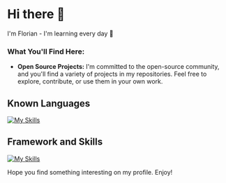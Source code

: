# Hi there 👋

I'm Florian - I'm learning every day 🚀

### What You'll Find Here:

- **Open Source Projects:** I'm committed to the open-source community, and you'll find a variety of projects in my repositories. Feel free to explore, contribute, or use them in your own work.

## Known Languages

[![My Skills](https://skillicons.dev/icons?i=java,html,css,js,cpp,c,php,python,kotlin)](https://skillicons.dev)

## Framework and Skills

[![My Skills](https://skillicons.dev/icons?i=laravel,django,docker,git,gitlab,github,linux,idea,qt,vscode)](https://skillicons.dev)

Hope you find something interesting on my profile. Enjoy!

<!--
**KBluelvl/KBluelvl** is a ✨ _special_ ✨ repository because its `README.md` (this file) appears on your GitHub profile.

Here are some ideas to get you started:

- 🔭 I’m currently working on ...
- 🌱 I’m currently learning ...
- 👯 I’m looking to collaborate on ...
- 🤔 I’m looking for help with ...
- 💬 Ask me about ...
- 📫 How to reach me: ...
- 😄 Pronouns: ...
- ⚡ Fun fact: ...
-->
